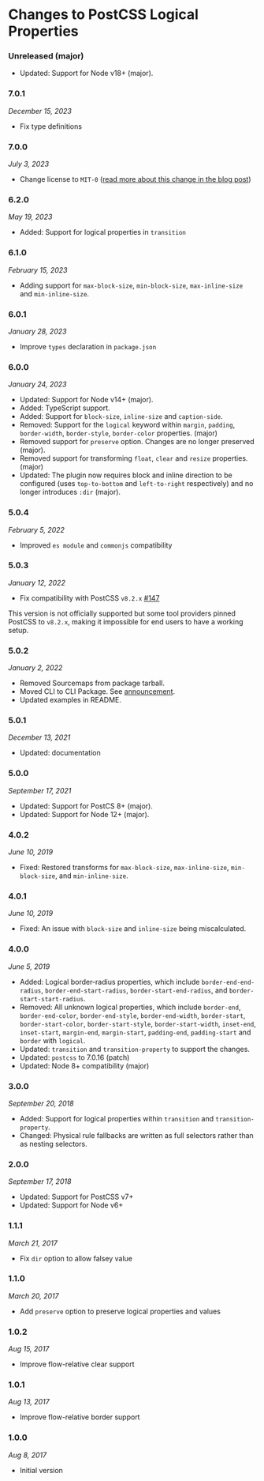 # Changes to PostCSS Logical Properties

### Unreleased (major)

- Updated: Support for Node v18+ (major).

### 7.0.1

_December 15, 2023_

- Fix type definitions

### 7.0.0

_July 3, 2023_

- Change license to `MIT-0` ([read more about this change in the blog post](https://preset-env.cssdb.org/blog/license-change/))

### 6.2.0

_May 19, 2023_

- Added: Support for logical properties in `transition`

### 6.1.0

_February 15, 2023_

- Adding support for `max-block-size`, `min-block-size`, `max-inline-size` and `min-inline-size`.

### 6.0.1

_January 28, 2023_

- Improve `types` declaration in `package.json`

### 6.0.0

_January 24, 2023_

- Updated: Support for Node v14+ (major).
- Added: TypeScript support.
- Added: Support for `block-size`, `inline-size` and `caption-side`.
- Removed: Support for the `logical` keyword within `margin`, `padding`, `border-width`, `border-style`, `border-color` properties. (major)
- Removed support for `preserve` option. Changes are no longer preserved (major).
- Removed support for transforming `float`, `clear` and `resize` properties. (major)
- Updated: The plugin now requires block and inline direction to be configured (uses `top-to-bottom` and `left-to-right` respectively) and no longer introduces `:dir` (major).

### 5.0.4

_February 5, 2022_

- Improved `es module` and `commonjs` compatibility

### 5.0.3

_January 12, 2022_

- Fix compatibility with PostCSS `v8.2.x` [#147](https://github.com/csstools/postcss-plugins/issues/147)

This version is not officially supported but some tool providers pinned PostCSS to `v8.2.x`,
making it impossible for end users to have a working setup.

### 5.0.2

_January 2, 2022_

- Removed Sourcemaps from package tarball.
- Moved CLI to CLI Package. See [announcement](https://github.com/csstools/postcss-plugins/discussions/121).
- Updated examples in README.

### 5.0.1

_December 13, 2021_

- Updated: documentation

### 5.0.0

_September 17, 2021_

- Updated: Support for PostCS 8+ (major).
- Updated: Support for Node 12+ (major).

### 4.0.2

_June 10, 2019_

- Fixed: Restored transforms for `max-block-size`, `max-inline-size`,
	`min-block-size`, and `min-inline-size`.

### 4.0.1

_June 10, 2019_

- Fixed: An issue with `block-size` and `inline-size` being miscalculated.

### 4.0.0

_June 5, 2019_

- Added: Logical border-radius properties, which include
	`border-end-end-radius`, `border-end-start-radius`, `border-start-end-radius`,
	and `border-start-start-radius`.
- Removed: All unknown logical properties, which include `border-end`,
	`border-end-color`, `border-end-style`, `border-end-width`, `border-start`,
	`border-start-color`, `border-start-style`, `border-start-width`, `inset-end`,
	`inset-start`, `margin-end`, `margin-start`, `padding-end`, `padding-start`
	and `border` with `logical`.
- Updated: `transition` and `transition-property` to support the changes.
- Updated: `postcss` to 7.0.16 (patch)
- Updated: Node 8+ compatibility (major)

### 3.0.0

_September 20, 2018_

- Added: Support for logical properties within `transition` and
	`transition-property`.
- Changed: Physical rule fallbacks are written as full selectors rather than
	as nesting selectors.

### 2.0.0

_September 17, 2018_

- Updated: Support for PostCSS v7+
- Updated: Support for Node v6+

### 1.1.1

_March 21, 2017_

- Fix `dir` option to allow falsey value

### 1.1.0

_March 20, 2017_

- Add `preserve` option to preserve logical properties and values

### 1.0.2

_Aug 15, 2017_

- Improve flow-relative clear support

### 1.0.1

_Aug 13, 2017_

- Improve flow-relative border support

### 1.0.0

_Aug 8, 2017_

- Initial version
